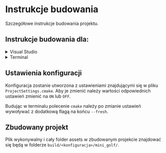 # Instrukcje budowania

Szczegółowe instrukcje budowania projektu.

## Instrukcje budowania dla:

<details>
<summary>Visual Studio</summary>

Budowanie przy pomocy VS jest banalne. Wystarczy otworzyć projekt. VS sam znajdzie pliki CMake. 
Należy u góry wybrać jedynie rodzaj konfiguracji i plik wykonywalny. 
Następnie można zbudować projekt kombinacją klawiszy ctrl + shift + B, lub zbudować i uruchomić przyciskiem F5. 
W razie problemów z kompilacją pomocne może być przejście z kompilatora MSVC na Clang lub usunięcie projektu, a następnie ponowne jego sklonowanie.

</details>

<details>
<summary>Terminal</summary>

Budowanie projektu odbywa się w dwóch prostych krokach:
1) Utworzenie konfiguracji przy pomocy [CMake](https://cmake.org/download/)
2) Zbudowanie programu przy pomocy generatora [Ninja](https://ninja-build.org/)

Krok 1 nie jest wymagany jeżeli od ostatniego zbudowania projektu wprowadzono wyłącznie zmiany do plików źródłowych (tzn. program zbuduje się poprawnie tak długo jak nie dodasz nowego pliku).

### (1) 

W folderze głównym projektu wydaj polecenie:

    cmake . --preset <konfiguracja>

gdzie dostępnymi (na systemach Linux i MacOS) konfiguracjami są:
- unixlike-gcc-debug
- unixlike-gcc-release
- unixlike-clang-debug
- unixlike-clang-release

### (2)

przejdź do folderu `build/<konfiguracja>/` i wywołaj polecenie:

    ninja

</details>

## Ustawienia konfiguracji

Konfiguracja zostanie utworzona z ustawieniami znajdującymi się w pliku `ProjectSettings.cmake`. Aby je zmienić należy wartości odpowiednich ustawień zmienić na `ON` lub `OFF`.

Budując w terminalu polecenie `cmake` należy po zmianie ustawień wywoływać z dodatkową flagą na końcu `--fresh`.

## Zbudowany projekt

Plik wykonywalny i cały folder assets w zbudowanym projekcie znajdować się będą w folderze `build/<konfiguracja>/mini_golf/`.

